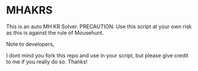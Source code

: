 # MHAKRS
This is an auto MH KR Solver. PRECAUTION: Use this script at your own risk as this is against the rule of Mousehunt.

Note to developers,

I dont mind you fork this repo and use in your script, but please give credit to me if you really do so. Thanks!

